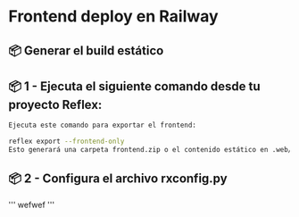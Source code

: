 # Frontend deploy en Railway 
## 📦 Generar el build estático
## 📦 1 - Ejecuta el siguiente comando desde tu proyecto Reflex:
```bash
Ejecuta este comando para exportar el frontend:

reflex export --frontend-only
Esto generará una carpeta frontend.zip o el contenido estático en .web/_static/ si usas la opción --no-zip1.
```

## 📦 2 - Configura el archivo rxconfig.py
'''
wefwef
'''
